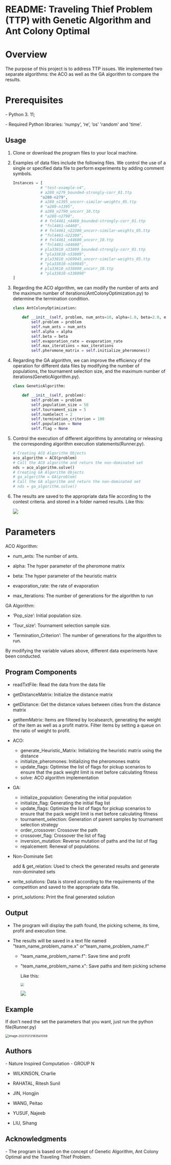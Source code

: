 # README: Traveling Thief Problem (TTP) with Genetic Algorithm and Ant Colony Optimal

 

# Overview

The purpose of this project is to address TTP issues. We implemented two separate algorithms: the ACO as well as the GA algorithm to compare the results.

 

# Prerequisites

\- Python 3. 11;

\- Required Python libraries: ‘numpy’, ‘re’, ‘os’ 'random' and 'time'. 

 

## Usage

1. Clone or download the program files to your local machine.

2. Examples of data files include the following files. We control the use of a single or specified data file to perform experiments by adding comment symbols.

   ```python
   Instances = [
               # "test-example-n4",
               # a280_n279_bounded-strongly-corr_01.ttp
               "a280-n279",
               # a280_n1395_uncorr-similar-weights_05.ttp
               # "a280-n1395",
               # a280_n2790_uncorr_10.ttp
               # "a280-n2790",
               # # fnl4461_n4460_bounded-strongly-corr_01.ttp
               # "fnl4461-n4460",
               # # fnl4461_n22300_uncorr-similar-weights_05.ttp
               # "fnl4461-n22300",
               # # fnl4461_n44600_uncorr_10.ttp
               # "fnl4461-n44600",
               # pla33810_n33809_bounded-strongly-corr_01.ttp
               # "pla33810-n33809",
               # pla33810_n169045_uncorr-similar-weights_05.ttp
               # "pla33810-n169045",
               # pla33810_n338090_uncorr_10.ttp
               # "pla33810-n338090"
   ]
   ```

3. Regarding the ACO algorithm, we can modify the number of ants and the maximum number of iterations(AntColonyOptimization.py) to determine the termination condition.

   ```python
   class AntColonyOptimization:
   
       def __init__(self, problem, num_ants=10, alpha=1.0, beta=2.0, evaporation_rate=0.5, max_iterations=50):
           self.problem = problem
           self.num_ants = num_ants
           self.alpha = alpha
           self.beta = beta
           self.evaporation_rate = evaporation_rate
           self.max_iterations = max_iterations
           self.pheromone_matrix = self.initialize_pheromones()
   ```

4. Regarding the GA algorithm, we can improve the efficiency of the operation for different data files by modifying the number of populations, the tournament selection size, and the maximum number of iterations(GeneticAlgorithm.py).

   ```python
   class GeneticAlgorithm:
   
       def __init__(self, problem):
           self.problem = problem
           self.population_size = 50
           self.tournament_size = 5
           self.numSelect = 2
           self.termination_criterion = 100
           self.population = None
           self.flag = None
   ```

5. Control the execution of different algorithms by annotating or releasing the corresponding algorithm execution statements(Runner.py).

   ```python
   # Creating ACO Algorithm Objects
   aco_algorithm = ACO(problem)
   # Call the ACO algorithm and return the non-dominated set
   nds = aco_algorithm.solve()
   # Creating GA Algorithm Objects
   # ga_algorithm = GA(problem)
   # Call the GA algorithm and return the non-dominated set
   # nds = ga_algorithm.solve() 
   ```

6. The results are saved to the appropriate data file according to the contest criteria. and stored in a folder named results. Like this: 

   ![](C:\Users\hang1\Desktop\微信截图_20231212183115.png)

   

# Parameters

ACO Algorithm:

- num_ants: The number of ants.

- alpha: The hyper parameter of the pheromone matrix

- beta: The hyper parameter of the heuristic matrix

- evaporation_rate: the rate of evaporation

- max_iterations: The number of generations for the algorithm to run

GA Algorithm:

- ‘Pop_size’: Initial population size.

- ‘Tour_size’: Tournament selection sample size.

- ‘Termination_Criterion’: The number of generations for the algorithm to run.

By modifying the variable values above, different data experiments have been conducted.

 

## Program Components

- readTxtFile: Read the data from the data file

- getDistanceMatrix: Initialize the distance matrix

- getDistance: Get the distance values between cities from the distance matrix

- getItemMatrix: Items are filtered by localsearch, generating the weight of the item as well as a profit matrix. Filter items by setting a queue on the ratio of weight to profit.

- ACO:

  - generate_Heuristic_Matrix: Initializing the heuristic matrix using the distance
  - initialize_pheromones: Initializing the pheromones matrix 
  - update_flags: Optimise the list of flags for pickup scenarios to ensure that the pack weight limit is met before calculating fitness
  - solve: ACO algorithm implementation

- GA:

  - initialize_population: Generating the initial population
  - initialize_flag: Generating the initial flag list
  - update_flags: Optimize the list of flags for pickup scenarios to ensure that the pack weight limit is met before calculating fitness
  - tournament_selection: Generation of parent samples by tournament selection strategy
  - order_crossover: Crossover the path
  - crossover_flag: Crossover the list of flag
  - inversion_mutation: Reverse mutation of paths and the list of flag
  - repalcement: Renewal of populations.

- Non-Dominate Set:

  add & get_relation: Used to check the generated results and generate non-dominated sets

- write_solutions: Data is stored according to the requirements of the competition and saved to the appropriate data file.

- print_solutions: Print the final generated solution

   

## Output

- The program will display the path found, the picking scheme, its time, profit and execution time.

- The results will be saved in a text file named "team_name_problem_name.x" or"team_name_problem_name.f"

  - "team_name_problem_name.f": Save time and profit

  - "team_name_problem_name.x": Save paths and item picking scheme

    Like this:

    <img src="C:\Users\hang1\Desktop\微信截图_20231212183419.png" style="zoom:67%;" />

    ![](C:\Users\hang1\Desktop\微信截图_20231212183458.png)

 

## Example

If don't need the set the parameters that you want, just run the python file(Runner.py)

<img src="C:\Users\hang1\AppData\Roaming\Typora\typora-user-images\image-20231212183541059.png" alt="image-20231212183541059" style="zoom:67%;" />



 

## Authors

\- Nature Inspired Computation - GROUP N

- WILKINSON, Charlie
- RAHATAL, Ritesh Sunil

- JIN, Hongjin

- WANG, Peitao

- YUSUF, Najeeb

- LIU, Sihang

 

## Acknowledgments

\- The program is based on the concept of Genetic Algorithm, Ant Colony Optimal and the Traveling Thief Problem.

 